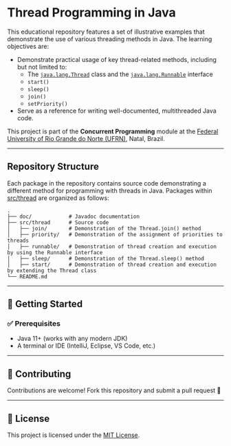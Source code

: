 # Thread Programming in Java

This educational repository features a set of illustrative examples that demonstrate the use of various threading methods in Java. The learning objectives are:

- Demonstrate practical usage of key thread-related methods, including but not limited to:
    - The [`java.lang.Thread`](https://docs.oracle.com/en/java/javase/23/docs/api/java.base/java/lang/Thread.html) class and the [`java.lang.Runnable`](https://docs.oracle.com/en/java/javase/23/docs/api/java.base/java/lang/Runnable.html) interface
    - `start()`
    - `sleep()`
    - `join()`
    - `setPriority()`
- Serve as a reference for writing well-documented, multithreaded Java code.

This project is part of the **Concurrent Programming** module at the [Federal University of Rio Grande do Norte (UFRN)](https://www.ufrn.br), Natal, Brazil.

---

## Repository Structure

Each package in the repository contains source code demonstrating a different method for programming with threads in Java. Packages within [src/thread](src/thread) are organized as follows:

```
.
├── doc/            # Javadoc documentation
├── src/thread      # Source code
│   ├── join/       # Demonstration of the Thread.join() method
│   ├── priority/   # Demonstration of the assignment of priorities to threads
│   ├── runnable/   # Demonstration of thread creation and execution by using the Runnable interface
│   ├── sleep/      # Demonstration of the Thread.sleep() method
│   ├── start/      # Demonstration of thread creation and execution by extending the Thread class
└── README.md
```

---

## 🚀 Getting Started

### ✅ Prerequisites

- Java 11+ (works with any modern JDK)
- A terminal or IDE (IntelliJ, Eclipse, VS Code, etc.)

---

## 🤝 Contributing

Contributions are welcome! Fork this repository and submit a pull request 🚀

---

## 📜 License

This project is licensed under the [MIT License](LICENSE).
